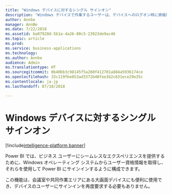 ```yaml
---
title: "Windows デバイスに対するシングル サインオン"
description: "Windows デバイスで作業するユーザーは、デバイスへのログオン時に資格情報の入力を求められます。"
author: Annbe
manager: AnnBe
ms.date: 7/22/2018
ms.assetid: ba07928d-5b1a-4a26-80c5-23923de9ac46
ms.topic: article
ms.prod: 
ms.service: business-applications
ms.technology: 
ms.author: Annbe
audience: Admin
ms.translationtype: HT
ms.sourcegitcommit: 0b40bb3c98145f5a260f412701a884a5936174ce
ms.openlocfilehash: 33c119fbe853ad3372b40fee3b2c631ece29e35c
ms.contentlocale: ja-jp
ms.lasthandoff: 07/18/2018

---
```

# <a name="single-sign-on-for-windows-devices"></a>Windows デバイスに対するシングル サインオン 

[!include[intelligence-platform banner](../../includes/intelligence-platform.md)]




Power BI では、ビジネス ユーザーにシームレスなエクスペリエンスを提供するために、Windows オペレーティング システムからユーザー資格情報を取得し、それらを使用して Power BI にサインインするように構成できます。 

この機能は、会議室や共同作業エリアにある大画面デバイスにも便利に使用でき、デバイスのユーザーにサインインを再度要求する必要もありません。

